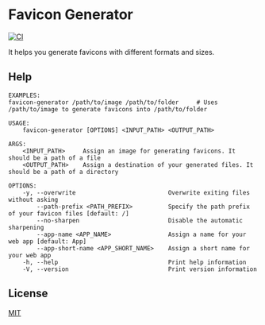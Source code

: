 Favicon Generator
====================

[![CI](https://github.com/magiclen/favicon-generator/actions/workflows/ci.yml/badge.svg)](https://github.com/magiclen/favicon-generator/actions/workflows/ci.yml)

It helps you generate favicons with different formats and sizes.

## Help

```
EXAMPLES:
favicon-generator /path/to/image /path/to/folder     # Uses /path/to/image to generate favicons into /path/to/folder

USAGE:
    favicon-generator [OPTIONS] <INPUT_PATH> <OUTPUT_PATH>

ARGS:
    <INPUT_PATH>     Assign an image for generating favicons. It should be a path of a file
    <OUTPUT_PATH>    Assign a destination of your generated files. It should be a path of a directory

OPTIONS:
    -y, --overwrite                          Overwrite exiting files without asking
        --path-prefix <PATH_PREFIX>          Specify the path prefix of your favicon files [default: /]
        --no-sharpen                         Disable the automatic sharpening
        --app-name <APP_NAME>                Assign a name for your web app [default: App]
        --app-short-name <APP_SHORT_NAME>    Assign a short name for your web app
    -h, --help                               Print help information
    -V, --version                            Print version information
```

## License

[MIT](LICENSE)